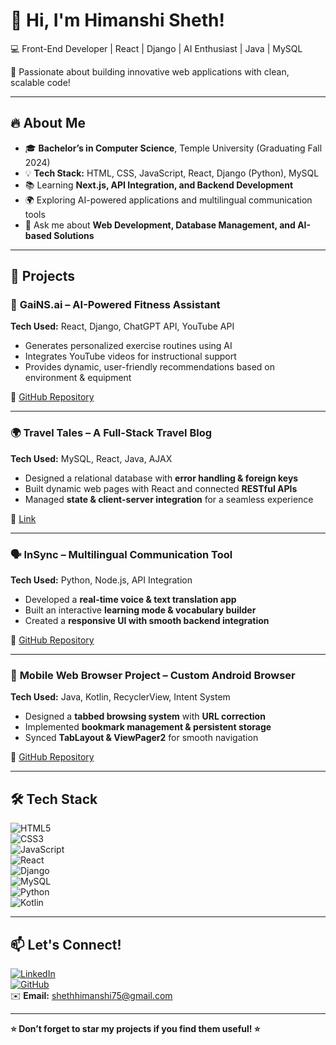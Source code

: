 # 👋 Hi, I'm Himanshi Sheth!  
💻 Front-End Developer | React | Django | AI Enthusiast | Java | MySQL 

🚀 Passionate about building innovative web applications with clean, scalable code!  

---

## 🔥 About Me  
- 🎓 **Bachelor’s in Computer Science**, Temple University (Graduating Fall 2024)  
- 💡 **Tech Stack:** HTML, CSS, JavaScript, React, Django (Python), MySQL  
- 📚 Learning **Next.js, API Integration, and Backend Development**  
- 🌍 Exploring AI-powered applications and multilingual communication tools  
- 💬 Ask me about **Web Development, Database Management, and AI-based Solutions**  

---

## 🌟 Projects  
### 🚀 **GaiNS.ai** – AI-Powered Fitness Assistant  
**Tech Used:** React, Django, ChatGPT API, YouTube API  
- Generates personalized exercise routines using AI  
- Integrates YouTube videos for instructional support  
- Provides dynamic, user-friendly recommendations based on environment & equipment  

🔗 [GitHub Repository](https://github.com/cis3296s24/01-Gains-AI)  

---

### 🌍 **Travel Tales** – A Full-Stack Travel Blog  
**Tech Used:** MySQL, React, Java, AJAX  
- Designed a relational database with **error handling & foreign keys**  
- Built dynamic web pages with React and connected **RESTful APIs**  
- Managed **state & client-server integration** for a seamless experience  

🔗 [Link](https://cis-linux2.temple.edu/tomcat10/fa24_3308_tur08798/index.html#/home)  

---

### 🗣️ **InSync** – Multilingual Communication Tool  
**Tech Used:** Python, Node.js, API Integration  
- Developed a **real-time voice & text translation app**  
- Built an interactive **learning mode & vocabulary builder**  
- Created a **responsive UI with smooth backend integration**  

🔗 [GitHub Repository](https://github.com/capstone-projects-2024-fall/aldwairi-projects-insync-language-translator.git)  

---

### 📱 **Mobile Web Browser Project** – Custom Android Browser  
**Tech Used:** Java, Kotlin, RecyclerView, Intent System  
- Designed a **tabbed browsing system** with **URL correction**  
- Implemented **bookmark management & persistent storage**  
- Synced **TabLayout & ViewPager2** for smooth navigation  

🔗 [GitHub Repository](https://github.com/Hks30/MobileBrowser.git)  

---

## 🛠️ **Tech Stack**  
![HTML5](https://img.shields.io/badge/HTML5-%23E34F26.svg?style=flat-square&logo=html5&logoColor=white)  
![CSS3](https://img.shields.io/badge/CSS3-%231572B6.svg?style=flat-square&logo=css3&logoColor=white)  
![JavaScript](https://img.shields.io/badge/JavaScript-%23F7DF1E.svg?style=flat-square&logo=javascript&logoColor=black)  
![React](https://img.shields.io/badge/React-%2361DAFB.svg?style=flat-square&logo=react&logoColor=black)  
![Django](https://img.shields.io/badge/Django-%23092E20.svg?style=flat-square&logo=django&logoColor=white)  
![MySQL](https://img.shields.io/badge/MySQL-%2300f.svg?style=flat-square&logo=mysql&logoColor=white)  
![Python](https://img.shields.io/badge/Python-%233776AB.svg?style=flat-square&logo=python&logoColor=white)  
![Kotlin](https://img.shields.io/badge/Kotlin-%230095D5.svg?style=flat-square&logo=kotlin&logoColor=white)  

---

## 📫 **Let's Connect!**  
[![LinkedIn](https://img.shields.io/badge/LinkedIn-%230077B5.svg?style=flat-square&logo=linkedin&logoColor=white)](https://www.linkedin.com/in/himanshi-sheth-423627257/)  
[![GitHub](https://img.shields.io/badge/GitHub-%23181717.svg?style=flat-square&logo=github&logoColor=white)](https://github.com/Hks30)  
✉️ **Email:** shethhimanshi75@gmail.com  

---

**⭐ Don’t forget to star my projects if you find them useful! ⭐**  
